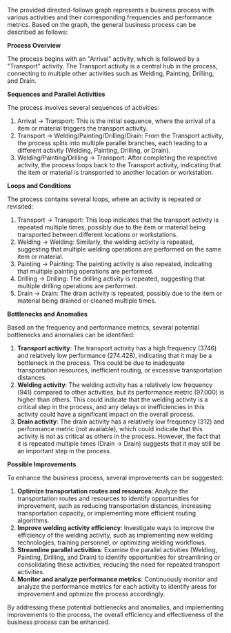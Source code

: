 The provided directed-follows graph represents a business process with various activities and their corresponding frequencies and performance metrics. Based on the graph, the general business process can be described as follows:

**Process Overview**

The process begins with an "Arrival" activity, which is followed by a "Transport" activity. The Transport activity is a central hub in the process, connecting to multiple other activities such as Welding, Painting, Drilling, and Drain.

**Sequences and Parallel Activities**

The process involves several sequences of activities:

1. Arrival -> Transport: This is the initial sequence, where the arrival of a item or material triggers the transport activity.
2. Transport -> Welding/Painting/Drilling/Drain: From the Transport activity, the process splits into multiple parallel branches, each leading to a different activity (Welding, Painting, Drilling, or Drain).
3. Welding/Painting/Drilling -> Transport: After completing the respective activity, the process loops back to the Transport activity, indicating that the item or material is transported to another location or workstation.

**Loops and Conditions**

The process contains several loops, where an activity is repeated or revisited:

1. Transport -> Transport: This loop indicates that the transport activity is repeated multiple times, possibly due to the item or material being transported between different locations or workstations.
2. Welding -> Welding: Similarly, the welding activity is repeated, suggesting that multiple welding operations are performed on the same item or material.
3. Painting -> Painting: The painting activity is also repeated, indicating that multiple painting operations are performed.
4. Drilling -> Drilling: The drilling activity is repeated, suggesting that multiple drilling operations are performed.
5. Drain -> Drain: The drain activity is repeated, possibly due to the item or material being drained or cleaned multiple times.

**Bottlenecks and Anomalies**

Based on the frequency and performance metrics, several potential bottlenecks and anomalies can be identified:

1. **Transport activity**: The transport activity has a high frequency (3746) and relatively low performance (274.428), indicating that it may be a bottleneck in the process. This could be due to inadequate transportation resources, inefficient routing, or excessive transportation distances.
2. **Welding activity**: The welding activity has a relatively low frequency (941) compared to other activities, but its performance metric (97.000) is higher than others. This could indicate that the welding activity is a critical step in the process, and any delays or inefficiencies in this activity could have a significant impact on the overall process.
3. **Drain activity**: The drain activity has a relatively low frequency (312) and performance metric (not available), which could indicate that this activity is not as critical as others in the process. However, the fact that it is repeated multiple times (Drain -> Drain) suggests that it may still be an important step in the process.

**Possible Improvements**

To enhance the business process, several improvements can be suggested:

1. **Optimize transportation routes and resources**: Analyze the transportation routes and resources to identify opportunities for improvement, such as reducing transportation distances, increasing transportation capacity, or implementing more efficient routing algorithms.
2. **Improve welding activity efficiency**: Investigate ways to improve the efficiency of the welding activity, such as implementing new welding technologies, training personnel, or optimizing welding workflows.
3. **Streamline parallel activities**: Examine the parallel activities (Welding, Painting, Drilling, and Drain) to identify opportunities for streamlining or consolidating these activities, reducing the need for repeated transport activities.
4. **Monitor and analyze performance metrics**: Continuously monitor and analyze the performance metrics for each activity to identify areas for improvement and optimize the process accordingly.

By addressing these potential bottlenecks and anomalies, and implementing improvements to the process, the overall efficiency and effectiveness of the business process can be enhanced.